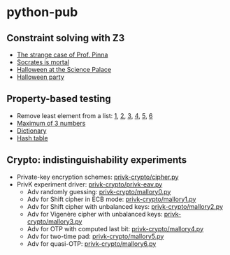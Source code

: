 # python-pub

## Constraint solving with Z3

- [The strange case of Prof. Pinna](z3/pinna-case.py)
- [Socrates is mortal](z3/socrates-is-mortal.py)
- [Halloween at the Science Palace](z3/halloween-science-palace.py)
- [Halloween party](z3/halloween-party.py)

## Property-based testing

- Remove least element from a list: [1](hypothesis/remove_smallest1.py), [2](hypothesis/remove_smallest2.py), [3](hypothesis/remove_smallest3.py), [4](hypothesis/remove_smallest4.py), [5](hypothesis/remove_smallest5.py), [6](hypothesis/remove_smallest6.py)
- [Maximum of 3 numbers](hypothesis/max3.py)
- [Dictionary](hypothesis/dict.py)
- [Hash table](hypothesis/hash.py)

## Crypto: indistinguishability experiments

- Private-key encryption schemes: [privk-crypto/cipher.py](cipher.py)
- PrivK experiment driver: [privk-crypto/privk-eav.py](privk-eav.py)
  - Adv randomly guessing: [privk-crypto/mallory0.py](mallory0.py)
  - Adv for Shift cipher in ECB mode: [privk-crypto/mallory1.py](mallory1.py)
  - Adv for Shift cipher with unbalanced keys: [privk-crypto/mallory2.py](mallory2.py)
  - Adv for Vigenère cipher with unbalanced keys: [privk-crypto/mallory3.py](mallory3.py)
  - Adv for OTP with computed last bit: [privk-crypto/mallory4.py](mallory4.py)
  - Adv for two-time pad: [privk-crypto/mallory5.py](mallory5.py)
  - Adv for quasi-OTP: [privk-crypto/mallory6.py](mallory6.py)
